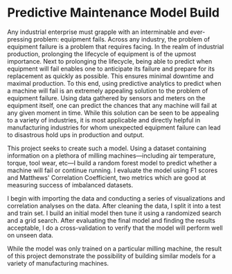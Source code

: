 # Predictive Maintenance Model Build

Any industrial enterprise must grapple with an interminable and ever-pressing problem: equipment fails. Across any industry, the problem of equipment failure is a problem that requires facing. In the realm of industrial production, prolonging the lifecycle of equipment is of the upmost importance. Next to prolonging the lifecycle, being able to predict when equipment will fail enables one to anticipate its failure and prepare for its replacement as quickly as possible. This ensures minimal downtime and maximal production. To this end, using predictive analytics to predict when a machine will fail is an extremely appealing solution to the problem of equipment failure. Using data gathered by sensors and meters on the equipment itself, one can predict the chances that any machine will fail at any given moment in time. While this solution can be seen to be appealing to a variety of industries, it is most applicable and directly helpful in manufacturing industries for whom unexpected equipment failure can lead to disastrous hold ups in production and output. 

This project seeks to create such a model. Using a dataset containing information on a plethora of milling machines—including air temperature, torque, tool wear, etc—I build a random forest model to predict whether a machine will fail or continue running. I evaluate the model using F1 scores and Matthews' Correlation Coefficient, two metrics which are good at measuring success of imbalanced datasets. 

I begin with importing the data and conducting a series of visualizations and correlation analyses on the data. After cleaning the data, I split it into a test and train set. I build an initial model then tune it using a randomized search and a grid search. After evaluating the final model and finding the results acceptable, I do a cross-validation to verify that the model will perform well on unseen data. 

While the model was only trained on a particular milling machine, the result of this project demonstrate the possibility of building similar models for a variety of manufacturing machines.
